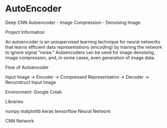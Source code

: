 # AutoEncoder
Deep CNN Autoencoder - Image Compression - Denoising Image





Project Information

An autoencoder is an unsupervised learning technique for neural networks that learns efficient data representations (encoding) by training the network to ignore signal “noise.” Autoencoders can be used for image denoising, image compression, and, in some cases, even generation of image data.

Flow of Autoencoder

Input Image -> Encoder -> Compressed Representation -> Decoder -> Reconstruct Input Image

Environment: Google Colab

Libraries

numpy
matplotlib
keras
tensorflow
Neural Network

CNN Network
